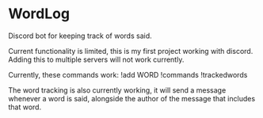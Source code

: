 # WordLog
Discord bot for keeping track of words said. 

Current functionality is limited, this is my first project working with discord. 
Adding this to multiple servers will not work currently.

Currently, these commands work:
!add WORD 
!commands
!trackedwords

The word tracking is also currently working, it will send a message whenever a word is said, alongside the author of the message that includes that word.
